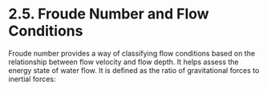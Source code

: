 # 2.5. Froude Number and Flow Conditions

Froude number provides a way of classifying flow conditions based on the relationship between flow velocity and flow depth. It helps assess the energy state of water flow. It is defined as the ratio of gravitational forces to inertial forces:



